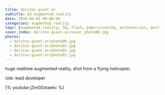 ```yaml
---
title: doritos giant ar
subtitle: 3d augmented reality
date: 2010-03-01 00:00:00
categories: augmented reality
tags: [augmented reality, 3d, flash, papervision3d, actionscript, doritos]
cover_index: doritos-giant-ar/cover_photo00.jpg
photos:
  - doritos-giant-ar/photo00.jpg
  - doritos-giant-ar/photo01.jpg
  - doritos-giant-ar/photo02.jpg
  - doritos-giant-ar/photo03.jpg
---
```

huge realtime augmented reality, shot from a flying helicopter.

role: lead developer

{% youtube jZmG0ztaekc %}
